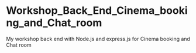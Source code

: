 # Workshop_Back_End_Cinema_booking_and_Chat_room
 My workshop back end with Node.js and express.js for Cinema booking and Chat room
